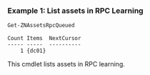### Example 1: List assets in RPC Learning
```powershell
Get-ZNAssetsRpcQueued
```

```output
Count Items  NextCursor
----- -----  ----------
    1 {dc01} 
```

This cmdlet lists assets in RPC learning.
